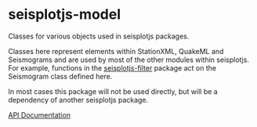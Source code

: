 # seisplotjs-model
Classes for various objects used in seisplotjs packages.

Classes here represent elements within StationXML, QuakeML and Seismograms and are used by most of the other modules within seisplotjs. For example, functions in the [seisplotjs-filter](http://www.github.com/crotwell/seisplotjs-filter) package act on the Seismogram class defined here.

In most cases this package will not be used directly, but will be a dependency of another seisplotjs package.

[API Documentation](http://www.seis.sc.edu/software/seisplotjs/model/)
